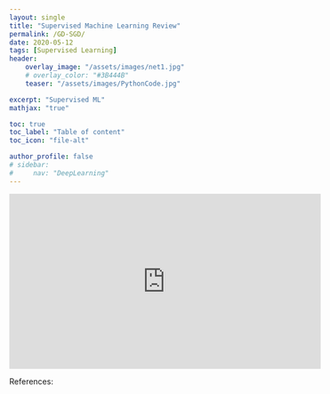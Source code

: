 ```yaml
---
layout: single
title: "Supervised Machine Learning Review"
permalink: /GD-SGD/
date: 2020-05-12
tags: [Supervised Learning]
header:
    overlay_image: "/assets/images/net1.jpg"
    # overlay_color: "#3B444B"
    teaser: "/assets/images/PythonCode.jpg"

excerpt: "Supervised ML"
mathjax: "true"

toc: true
toc_label: "Table of content"
toc_icon: "file-alt"

author_profile: false
# sidebar:
#     nav: "DeepLearning"
---
```


<iframe width="560" height="315" src="https://www.youtube.com/embed/N6C_b-Xe3uU" frameborder="0" allow="accelerometer; autoplay; encrypted-media; gyroscope; picture-in-picture" allowfullscreen></iframe>

References:


